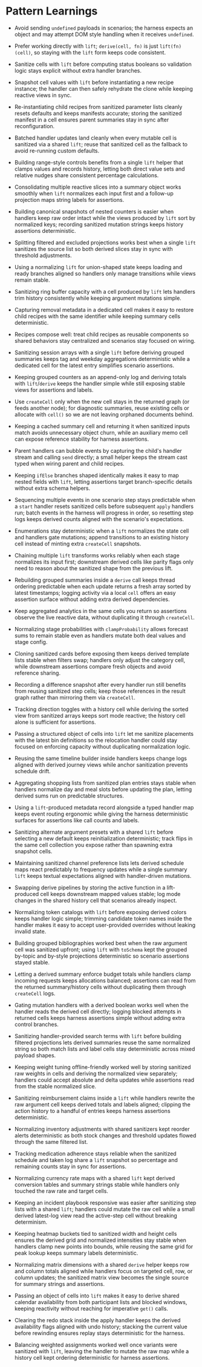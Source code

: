 # Pattern Learnings

- Avoid sending `undefined` payloads in scenarios; the harness expects an object
  and may attempt DOM style handling when it receives `undefined`.
- Prefer working directly with `lift`; `derive(cell, fn)` is just
  `lift(fn)(cell)`, so staying with the `lift` form keeps code consistent.
- Sanitize cells with `lift` before computing status booleans so validation
  logic stays explicit without extra handler branches.
- Snapshot cell values with `lift` before instantiating a new recipe instance;
  the handler can then safely rehydrate the clone while keeping reactive views
  in sync.
- Re-instantiating child recipes from sanitized parameter lists cleanly resets
  defaults and keeps manifests accurate; storing the sanitized manifest in a
  cell ensures parent summaries stay in sync after reconfiguration.
- Batched handler updates land cleanly when every mutable cell is sanitized via
  a shared `lift`; reuse that sanitized cell as the fallback to avoid re-running
  custom defaults.
- Building range-style controls benefits from a single `lift` helper that clamps
  values and records history, letting both direct value sets and relative nudges
  share consistent percentage calculations.
- Consolidating multiple reactive slices into a summary object works smoothly
  when `lift` normalizes each input first and a follow-up projection maps string
  labels for assertions.
- Building canonical snapshots of nested counters is easier when handlers keep
  raw order intact while the views produced by `lift` sort by normalized keys;
  recording sanitized mutation strings keeps history assertions deterministic.
- Splitting filtered and excluded projections works best when a single `lift`
  sanitizes the source list so both derived slices stay in sync with threshold
  adjustments.
- Using a normalizing `lift` for union-shaped state keeps loading and ready
  branches aligned so handlers only manage transitions while views remain
  stable.
- Sanitizing ring buffer capacity with a cell produced by `lift` lets handlers
  trim history consistently while keeping argument mutations simple.
- Capturing removal metadata in a dedicated cell makes it easy to restore child
  recipes with the same identifier while keeping summary cells deterministic.
- Recipes compose well: treat child recipes as reusable components so shared
  behaviors stay centralized and scenarios stay focused on wiring.
- Sanitizing session arrays with a single `lift` before deriving grouped
  summaries keeps tag and weekday aggregations deterministic while a dedicated
  cell for the latest entry simplifies scenario assertions.
- Keeping grouped counters as an append-only log and deriving totals with
  `lift`/`derive` keeps the handler simple while still exposing stable views for
  assertions and labels.
- Use `createCell` only when the new cell stays in the returned graph (or feeds
  another node); for diagnostic summaries, reuse existing cells or allocate with
  `cell()` so we are not leaving orphaned documents behind.
- Keeping a cached summary cell and returning it when sanitized inputs match
  avoids unnecessary object churn, while an auxiliary memo cell can expose
  reference stability for harness assertions.
- Parent handlers can bubble events by capturing the child's handler stream and
  calling `send` directly; a small helper keeps the stream cast typed when
  wiring parent and child recipes.
- Keeping `ifElse` branches shaped identically makes it easy to map nested
  fields with `lift`, letting assertions target branch-specific details without
  extra schema helpers.
- Sequencing multiple events in one scenario step stays predictable when a
  `start` handler resets sanitized cells before subsequent `apply` handlers run;
  batch events in the harness will progress in order, so resetting step logs
  keeps derived counts aligned with the scenario's expectations.
- Enumerations stay deterministic when a `lift` normalizes the state cell and
  handlers gate mutations; append transitions to an existing history cell
  instead of minting extra `createCell` snapshots.
- Chaining multiple `lift` transforms works reliably when each stage normalizes
  its input first; downstream derived cells like parity flags only need to
  reason about the sanitized shape from the previous lift.
- Rebuilding grouped summaries inside a `derive` call keeps thread ordering
  predictable when each update returns a fresh array sorted by latest
  timestamps; logging activity via a local `cell` offers an easy assertion
  surface without adding extra derived dependencies.
- Keep aggregated analytics in the same cells you return so assertions observe
  the live reactive data, without duplicating it through `createCell`.
- Normalizing stage probabilities with `clampProbability` allows forecast sums
  to remain stable even as handlers mutate both deal values and stage config.
- Cloning sanitized cards before exposing them keeps derived template lists
  stable when filters swap; handlers only adjust the category cell, while
  downstream assertions compare fresh objects and avoid reference sharing.
- Recording a difference snapshot after every handler run still benefits from
  reusing sanitized step cells; keep those references in the result graph rather
  than mirroring them via `createCell`.
- Tracking direction toggles with a history cell while deriving the sorted view
  from sanitized arrays keeps sort mode reactive; the history cell alone is
  sufficient for assertions.
- Passing a structured object of cells into `lift` let me sanitize placements
  with the latest bin definitions so the relocation handler could stay focused
  on enforcing capacity without duplicating normalization logic.
- Reusing the same timeline builder inside handlers keeps change logs aligned
  with derived journey views while anchor sanitization prevents schedule drift.

- Aggregating shopping lists from sanitized plan entries stays stable when
  handlers normalize day and meal slots before updating the plan, letting
  derived sums run on predictable structures.
- Using a `lift`-produced metadata record alongside a typed handler map keeps
  event routing ergonomic while giving the harness deterministic surfaces for
  assertions like call counts and labels.
- Sanitizing alternate argument presets with a shared `lift` before selecting a
  new default keeps reinitialization deterministic; track flips in the same cell
  collection you expose rather than spawning extra snapshot cells.
- Maintaining sanitized channel preference lists lets derived schedule maps
  react predictably to frequency updates while a single summary `lift` keeps
  textual expectations aligned with handler-driven mutations.
- Swapping derive pipelines by storing the active function in a lift-produced
  cell keeps downstream mapped values stable; log mode changes in the shared
  history cell that scenarios already inspect.
- Normalizing token catalogs with `lift` before exposing derived colors keeps
  handler logic simple; trimming candidate token names inside the handler makes
  it easy to accept user-provided overrides without leaking invalid state.
- Building grouped bibliographies worked best when the raw argument cell was
  sanitized upfront; using `lift` with `toSchema` kept the grouped by-topic and
  by-style projections deterministic so scenario assertions stayed stable.
- Letting a derived summary enforce budget totals while handlers clamp incoming
  requests keeps allocations balanced; assertions can read from the returned
  summary/history cells without duplicating them through `createCell` logs.
- Gating mutation handlers with a derived boolean works well when the handler
  reads the derived cell directly; logging blocked attempts in returned cells
  keeps harness assertions simple without adding extra control branches.
- Sanitizing handler-provided search terms with `lift` before building filtered
  projections lets derived summaries reuse the same normalized string so both
  match lists and label cells stay deterministic across mixed payload shapes.
- Keeping weight tuning offline-friendly worked well by storing sanitized raw
  weights in cells and deriving the normalized view separately; handlers could
  accept absolute and delta updates while assertions read from the stable
  normalized slice.
- Sanitizing reimbursement claims inside a `lift` while handlers rewrite the raw
  argument cell keeps derived totals and labels aligned; clipping the action
  history to a handful of entries keeps harness assertions deterministic.
- Normalizing inventory adjustments with shared sanitizers kept reorder alerts
  deterministic as both stock changes and threshold updates flowed through the
  same filtered list.
- Tracking medication adherence stays reliable when the sanitized schedule and
  taken log share a `lift` snapshot so percentage and remaining counts stay in
  sync for assertions.
- Normalizing currency rate maps with a shared `lift` kept derived conversion
  tables and summary strings stable while handlers only touched the raw rate and
  target cells.
- Keeping an incident playbook responsive was easier after sanitizing step lists
  with a shared `lift`; handlers could mutate the raw cell while a small derived
  latest-log view read the active-step cell without breaking determinism.
- Keeping heatmap buckets tied to sanitized width and height cells ensures the
  derived grid and normalized intensities stay stable when handlers clamp new
  points into bounds, while reusing the same grid for peak lookup keeps summary
  labels deterministic.
- Normalizing matrix dimensions with a shared `derive` helper keeps row and
  column totals aligned while handlers focus on targeted cell, row, or column
  updates; the sanitized matrix view becomes the single source for summary
  strings and assertions.
- Passing an object of cells into `lift` makes it easy to derive shared calendar
  availability from both participant lists and blocked windows, keeping
  reactivity without reaching for imperative `get()` calls.
- Clearing the redo stack inside the apply handler keeps the derived
  availability flags aligned with undo history; stacking the current value
  before rewinding ensures replay stays deterministic for the harness.
- Balancing weighted assignments worked well once variants were sanitized with
  `lift`, leaving the handler to mutate the raw map while a history cell kept
  ordering deterministic for harness assertions.
